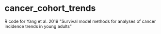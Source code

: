 # cancer_cohort_trends
R code for Yang et al. 2019 "Survival model methods for analyses of cancer incidence trends in young adults"
